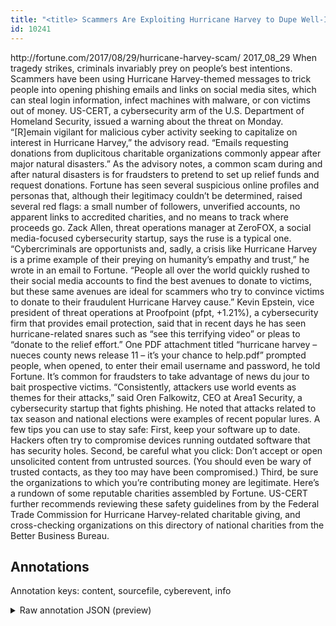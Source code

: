 ```yaml
---
title: "<title> Scammers Are Exploiting Hurricane Harvey to Dupe Well-Intentioned Folks. Don't Fall for It.  </title>"
id: 10241
---
```


<title> Scammers Are Exploiting Hurricane Harvey to Dupe Well-Intentioned Folks. Don't Fall for It.  </title>
<source> http://fortune.com/2017/08/29/hurricane-harvey-scam/ </source>
<date> 2017_08_29 </date>
<text>
When tragedy strikes, criminals invariably prey on people’s best intentions.
Scammers have been using Hurricane Harvey-themed messages to trick people into opening phishing emails and links on social media sites, which can steal login information, infect machines with malware, or con victims out of money. US-CERT, a cybersecurity arm of the U.S. Department of Homeland Security, issued a warning about the threat on Monday.
“[R]emain vigilant for malicious cyber activity seeking to capitalize on interest in Hurricane Harvey,” the advisory read. “Emails requesting donations from duplicitous charitable organizations commonly appear after major natural disasters.”
As the advisory notes, a common scam during and after natural disasters is for fraudsters to pretend to set up relief funds and request donations. Fortune has seen several suspicious online profiles and personas that, although their legitimacy couldn’t be determined, raised several red flags: a small number of followers, unverified accounts, no apparent links to accredited charities, and no means to track where proceeds go.
Zack Allen, threat operations manager at ZeroFOX, a social media-focused cybersecurity startup, says the ruse is a typical one. “Cybercriminals are opportunists and, sadly, a crisis like Hurricane Harvey is a prime example of their preying on humanity’s empathy and trust,” he wrote in an email to Fortune. “People all over the world quickly rushed to their social media accounts to find the best avenues to donate to victims, but these same avenues are ideal for scammers who try to convince victims to donate to their fraudulent Hurricane Harvey cause.”
Kevin Epstein, vice president of threat operations at Proofpoint (pfpt, +1.21%), a cybersecurity firm that provides email protection, said that in recent days he has seen hurricane-related snares such as “see this terrifying video” or pleas to “donate to the relief effort.” One PDF attachment titled “hurricane harvey – nueces county news release 11 – it’s your chance to help.pdf” prompted people, when opened, to enter their email username and password, he told Fortune.
It’s common for fraudsters to take advantage of news du jour to bait prospective victims. “Consistently, attackers use world events as themes for their attacks,” said Oren Falkowitz, CEO at Area1 Security, a cybersecurity startup that fights phishing. He noted that attacks related to tax season and national elections were examples of recent popular lures.
A few tips you can use to stay safe: First, keep your software up to date. Hackers often try to compromise devices running outdated software that has security holes.
Second, be careful what you click: Don’t accept or open unsolicited content from untrusted sources. (You should even be wary of trusted contacts, as they too may have been compromised.)
Third, be sure the organizations to which you’re contributing money are legitimate. Here’s a rundown of some reputable charities assembled by Fortune. US-CERT further recommends reviewing these safety guidelines from by the Federal Trade Commission for Hurricane Harvey-related charitable giving, and cross-checking organizations on this directory of national charities from the Better Business Bureau.
</text>



## Annotations

Annotation keys: content, sourcefile, cyberevent, info

<details>
<summary>Raw annotation JSON (preview)</summary>

```json
{
  "content": "When tragedy strikes, criminals invariably prey on people\u2019s best intentions. Scammers have been using Hurricane Harvey-themed messages to trick people into opening phishing emails and links on social media sites, which can steal login information, infect machines with malware, or con victims out of money. US-CERT, a cybersecurity arm of the U.S. Department of Homeland Security, issued a warning about the threat on Monday. \u201c[R]emain vigilant for malicious cyber activity seeking to capitalize on interest in Hurricane Harvey,\u201d the advisory read. \u201cEmails requesting donations from duplicitous charitable organizations commonly appear after major natural disasters.\u201d As the advisory notes, a common scam during and after natural disasters is for fraudsters to pretend to set up relief funds and request donations. Fortune has seen several suspicious online profiles and personas that, although their legitimacy couldn\u2019t be determined, raised several red flags: a small number of followers, unverified accounts, no apparent links to accredited charities, and no means to track where proceeds go. Zack Allen, threat operations manager at ZeroFOX, a social media-focused cybersecurity startup, says the ruse is a typical one. \u201cCybercriminals are opportunists and, sadly, a crisis like Hurricane Harvey is a prime example of their preying on humanity\u2019s empathy and trust,\u201d he wrote in an email to Fortune. \u201cPeople all over the world quickly rushed to their social media accounts to find the best avenues to donate to victims, but these same avenues are ideal for scammers who try to convince victims to donate to their fraudulent Hurricane Harvey cause.\u201d Kevin Epstein, vice president of threat operations at Proofpoint (pfpt, +1.21%), a cybersecurity firm that provides email protection, said that in recent days he has seen hurricane-related snares such as \u201csee this terrifying video\u201d or pleas to \u201cdonate to the relief effort.\u201d One PDF attachment titled \u201churricane harvey \u2013 nueces county news release 11 \u2013 it\u2019s your chance to help.pdf\u201d prompted people, when opened, to enter their email username and password, he told Fortune. It\u2019s common for fraudsters to take advantage of news du jour to bait prospective victims. \u201cConsistently, attackers use world events as themes for their attacks,\u201d said Oren Falkowitz, CEO at Area1 Security, a cybersecurity startup that fights phishing. He noted that attacks related to tax season and national elections were examples of recent popular lures. A few tips you can use to stay safe: First, keep your software up to date. Hackers often try to compromise devices running outdated software that has security holes. Second, be careful what you click: Don\u2019t accept or open unsolicited content from untrusted sources. (You should even be wary of trusted contacts, as they too may have been compromised.) Third, be sure the organizations to which you\u2019re contributing money are legitimate. Here\u2019s a rundown of some reputable charities assembled by Fortune. US-CERT further recommends reviewing these safety guidelines from by the Federal Trade Commission for Hurricane Harvey-related charitable giving, and cross-checking organizations on this directory of national charities from the Better Business Bureau.",
  "sourcefile": "10241.txt",
  "cyberevent": {
    "hopper": [
      {
        "index": 0,
        "relation": "Same",
        "events": [
          {
            "index": "E1",
            "type": "Attack",
            "realis": "Actual",
            "nugget": {
              "startOffset": 138,
              "index": "T1",
              "endOffset": 143,
              "text": "trick"
            },
            "argument": [
              {
                "index": "T3",
                "text": "opening phishing emails and links",
                "endOffset": 189,
                "role": {
               
```
</details>
